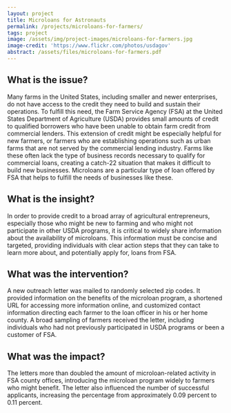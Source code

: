 ```yaml
---
layout: project
title: Microloans for Astronauts
permalink: /projects/microloans-for-farmers/
tags: project
image: /assets/img/project-images/microloans-for-farmers.jpg
image-credit: 'https://www.flickr.com/photos/usdagov'
abstract: /assets/files/microloans-for-farmers.pdf
---
```

## What is the issue?

Many farms in the United States, including smaller and newer enterprises, do not have access to the credit they need to build and sustain their operations. To fulfill this need, the Farm Service Agency (FSA) at the United States Department of Agriculture (USDA) provides small amounts of credit to qualified borrowers who have been unable to obtain farm credit from commercial lenders. This extension of credit might be especially helpful for new farmers, or farmers who are establishing operations such as urban farms that are not served by the commercial lending industry. Farms like these often lack the type of business records necessary to qualify for commercial loans, creating a catch-22 situation that makes it difficult to build new businesses. Microloans are a particular type of loan offered by FSA that helps to fulfill the needs of businesses like these.

## What is the insight?

In order to provide credit to a broad array of agricultural entrepreneurs, especially those who might be new to farming and who might not participate in other USDA programs, it is critical to widely share information about the availability of microloans.  This information must be concise and targeted, providing individuals with clear action steps that they can take to learn more about, and potentially apply for, loans from FSA.

## What was the intervention?

A new outreach letter was mailed to randomly selected zip codes. It provided information on the benefits of the microloan program, a shortened URL for accessing more information online, and customized contact information directing each farmer to the loan officer in his or her home county.  A broad sampling of farmers received the letter, including individuals who had not previously participated in USDA programs or been a customer of FSA.

## What was the impact?

The letters more than doubled the amount of microloan-related activity in FSA county offices, introducing the microloan program widely to farmers who might benefit.  The letter also influenced the number of successful applicants, increasing the percentage from approximately 0.09 percent to 0.11 percent.